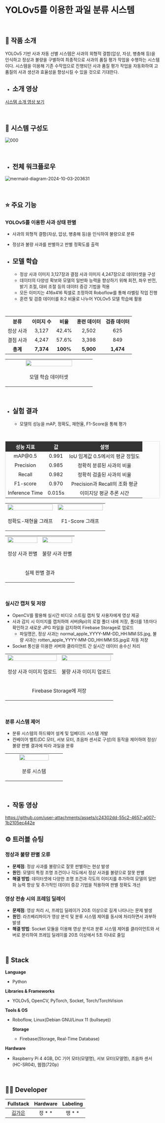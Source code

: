 # YOLOv5를 이용한 과일 분류 시스템
<br/>

## 📝 작품 소개  
YOLOv5 기반 사과 자동 선별 시스템은 사과의 외형적 결함(압상, 자상, 병충해 등)을 인식하고 정상과 불량을 구별하여 최종적으로 사과의 품질 평가 작업을 수행하는 시스템이다.
시스템을 이용해 기존 수작업으로 진행되던 사과 품질 평가 작업을 자동화하여 고품질의 사과 생산과 효율성을 향상시킬 수 있을 것으로 기대한다.

- ## 소개 영상
[시스템 소개 영상 보기](https://youtu.be/dc5rjoLaHT0?si=LIahUHK1u_XYlSwK)

<br>

## 🌊 시스템 구성도
![000](https://github.com/user-attachments/assets/ee3d88d6-c89f-4bb2-8caf-0d11f109b767)

<br/>

- ## 전체 워크플로우
![mermaid-diagram-2024-10-03-203631](https://github.com/user-attachments/assets/394142d3-0640-4528-bdc7-6d091284155c)

<br/>

## ⭐ 주요 기능

### YOLOv5를 이용한 사과 상태 판별  
- 사과의 외형적 결함(자상, 압상, 병충해 등)을 인식하여 불량으로 분류
- 정상과 불량 사과를 판별하고 판별 정확도를 출력


- ## 모델 학습
  - 정상 사과 이미지 3,127장과 결점 사과 이미지 4,247장으로 데이터셋을 구성
  - 데이터의 다양성 확보와 모델의 일반화 능력을 향상하기 위해 회전, 좌우 반전, 밝기 조절, 대비 조절 등의 데이터 증강 기법을 적용
  - 모든 이미지는 416x416 픽셀로 조정하여 Roboflow를 통해 라벨링 작업 진행
  - 훈련 및 검증 데이터를 8:2 비율로 나누어 YOLOv5 모델 학습에 활용

<br>
    
<div align="center">
  <table>
    <tr>
      <th>분류</th>
      <th>이미지 수</th>
      <th>비율</th>
      <th>훈련 데이터</th>
      <th>검증 데이터</th>
    </tr>
    <tr>
      <td align="center">정상 사과</td>
      <td align="center">3,127</td>
      <td align="center">42.4%</td>
      <td align="center">2,502</td>
      <td align="center">625</td>
    </tr>
    <tr>
      <td align="center">결점 사과</td>
      <td align="center">4,247</td>
      <td align="center">57.6%</td>
      <td align="center">3,398</td>
      <td align="center">849</td>
    </tr>
    <tr>
      <td align="center"><strong>총계</strong></td>
      <td align="center"><strong>7,374</strong></td>
      <td align="center"><strong>100%</strong></td>
      <td align="center"><strong>5,900</strong></td>
      <td align="center"><strong>1,474</strong></td>
    </tr>
  </table>
</div>

  <table>
    <tr>
      <td align="center" width="50%">
        <img src="https://github.com/user-attachments/assets/ac8c4604-d773-48a9-8a20-d097361a3423" width="75%" />
      </td>
    </tr>
    <tr>
      <td align="center" style="border: none;">
        <p align="center">모델 학습 데이터셋</p>
      </td>
  </table>

 <br/>
 
- ## 실험 결과
  - 모델의 성능을 mAP, 정확도, 재현율, F1-Score을 통해 평가

<br>
  
<div align="center">
  <table style="border: 1px solid #ddd; border-collapse: collapse;">
    <tr>
      <th style="color: #fff; background-color: #333;">성능 지표</th>
      <th style="color: #fff; background-color: #333;">값</th>
      <th style="color: #fff; background-color: #333;">설명</th>
    </tr>
    <tr>
      <td align="center">mAP@0.5</td>
      <td align="center">0.991</td>
      <td align="center">IoU 임계값 0.5에서의 평균 정밀도</td>
    </tr>
    <tr>
      <td align="center">Precision</td>
      <td align="center">0.985</td>
      <td align="center">정확히 분류된 사과의 비율</td>
    </tr>
    <tr>
      <td align="center">Recall</td>
      <td align="center">0.982</td>
      <td align="center">정확히 검출된 사과의 비율</td>
    </tr>
    <tr>
      <td align="center">F1-score</td>
      <td align="center">0.970</td>
      <td align="center">Precision과 Recall의 조화 평균</td>
    </tr>
    <tr>
      <td align="center">Inference Time</td>
      <td align="center">0.015s</td>
      <td align="center">이미지당 평균 추론 시간</td>
    </tr>
  </table>
</div>

  
<table>
  <tr>
    <td align="center" width="50%">
      <img src="https://github.com/user-attachments/assets/b95bfcee-a800-41d9-9fb1-14974479e36f" width="100%" />
    </td>
    <td align="center" width="50%">
      <img src="https://github.com/user-attachments/assets/e3bba652-90f1-42f2-869f-597d280817b7" width="100%" />
    </td>
  </tr>
  <tr>
    <td align="center" style="border: none;">
      <p align="center">정확도-재현율 그래프</p>
    </td>
    <td align="center" style="border: none;">
      <p align="center">F1-Score 그래프</p>
    </td>
  </tr>
<talbe/>

<table>
  <tr>
    <td align="center" width="50%">
      <img src="https://github.com/user-attachments/assets/bdeefd08-ca25-456f-b644-bf4840227fe2" width="100%" />
    </td>
    <td align="center" width="50%">
      <img src="https://github.com/user-attachments/assets/46d2c09a-91e9-4698-b721-65da79548074" width="100%" />
    </td>
  </tr>
  <tr>
    <td align="center" style="border: none;">
      <p align="center">정상 사과 판별</p>
    </td>
    <td align="center" style="border: none;">
      <p align="center">불량 사과 판별</p>
    </td>
  </tr>
  <tr>
    <td align="center" colspan="2">
      <p align="center">실제 판별 결과</p>
    </td>
  </tr>
</table>
<br/>


### 실시간 캡처 및 저장  
- OpenCV를 활용해 실시간 비디오 스트림 캡처 및 사용자에게 영상 제공  
- 사과 감지 시 이미지를 캡처하여 서버(Rpi)의 로컬 폴더 내에 저장, 폴더를 1초마다 확인하고 새로운 JPG 파일을 감지하여 Firebase Storage로 업로드
  - 파일명은, 정상 사과는 normal_apple_YYYY-MM-DD_HH:MM:SS.jpg, 불량 사과는 rotten_apple_YYYY-MM-DD_HH:MM:SS.jpg로 자동 저장
- Socket 통신을 이용한 서버와 클라이언트 간 실시간 데이터 송수신 처리
  
<table>
  <tr>
    <td align="center" width="50%">
      <img src="https://github.com/user-attachments/assets/ef1d16b2-768c-4c27-8402-cccb482f3227" width="100%" />
    </td>
    <td align="center" width="50%">
      <img src="https://github.com/user-attachments/assets/e545252a-3da8-4a9e-90be-06deaab889d7" width="100%" />
    </td>
  </tr>
  <tr>
    <td align="center" style="border: none;">
      <p align="center">정상 사과 이미지 업로드</p>
    </td>
    <td align="center" style="border: none;">
      <p align="center">불량 사과 이미지 업로드</p>
    </td>
  </tr>
   <tr>
    <td align="center" colspan="2">
      <p align="center">Firebase Storage에 저장</p>
    </td>
  </tr>
</table>
<br/>

### 분류 시스템 제어  
- 분류 시스템의 하드웨어 설계 및 임베디드 시스템 개발  
- 컨베이어 벨트(DC 모터, 서보 모터, 초음파 센서로 구성)의 동작을 제어하여 정상/불량 판별 결과에 따라 과일을 분류
<table>
  <tr>
    <td align="center" width="50%">
      <img src="https://github.com/user-attachments/assets/19bc07fe-f1f8-49eb-89a2-29eb163cabca" width="75%" />
    </td>
  </tr>
  <tr>
    <td align="center" style="border: none;">
      <p align="center">분류 시스템</p>
    </td>
</table>
<br/>

- ## 작동 영상
  

https://github.com/user-attachments/assets/c24302dd-55c2-4657-a007-1b2105ec442e



## ⚙️ 트러블 슈팅

### 정상과 불량 판별 오류  
- **문제점**: 정상 사과를 불량으로 잘못 판별하는 현상 발생  
- **원인**: 모델이 특정 조명 조건이나 각도에서 정상 사과를 불량으로 잘못 판별  
- **해결 방법**: 데이터셋에 다양한 조명 조건과 각도의 이미지를 추가하여 모델의 일반화 능력 향상 및 추가적인 데이터 증강 기법을 적용하여 판별 정확도 개선

### 영상 전송 시의 프레임 딜레이  
- **문제점**: 영상 처리 시, 프레임 딜레이가 20초 이상으로 길게 나타나는 문제 발생  
- **원인**: 라즈베리파이가 영상 분석 및 분류 시스템 제어를 동시에 처리하면서 과부하 발생  
- **해결 방법**: Socket 모듈을 이용해 영상 분석과 분류 시스템 제어를 클라이언트와 서버로 분리하여 프레임 딜레이를 20초 이상에서 5초 이내로 줄임

<br/>

## 🔧 Stack  
**Language**  
- Python  

**Libraries & Frameworks**  
- YOLOv5, OpenCV, PyTorch, Socket, Torch/TorchVision  

**Tools & OS**  
- Roboflow, Linux(Debian GNU/Linux 11  (bullseye))

  **Storage**
  - Firebase(Storage, Real-Time Database)
 
**Hardware**  
- Raspberry Pi 4 4GB, DC 기어 모터(모델명), 서보 모터(모델명), 초음파 센서(HC-SR04), 웹캠(720p)  

<br/>

## 🙋‍♂️ Developer  
| Fullstack | Hardware | Labeling |  
| :--------: | :--------: | :--------: |  
| [김가은](https://github.com/gaeunamy) | 정 * * | 맹 * * |
